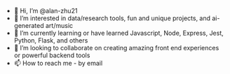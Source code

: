 - 👋 Hi, I’m @alan-zhu21
- 👀 I’m interested in data/research tools, fun and unique projects, and ai-generated art/music
- 🌱 I’m currently learning or have learned Javascript, Node, Express, Jest, Python, Flask, and others
- 💞️ I’m looking to collaborate on creating amazing front end experiences or powerful backend tools
- 📫 How to reach me - by email

<!---
alan-zhu21/alan-zhu21 is a ✨ special ✨ repository because its `README.md` (this file) appears on your GitHub profile.
You can click the Preview link to take a look at your changes.
--->
